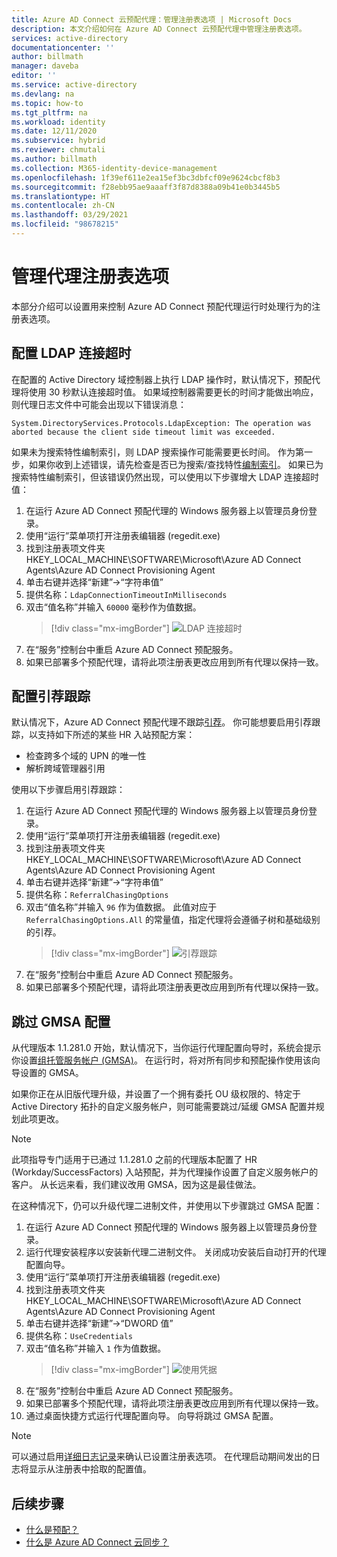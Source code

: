 ```yaml
---
title: Azure AD Connect 云预配代理：管理注册表选项 | Microsoft Docs
description: 本文介绍如何在 Azure AD Connect 云预配代理中管理注册表选项。
services: active-directory
documentationcenter: ''
author: billmath
manager: daveba
editor: ''
ms.service: active-directory
ms.devlang: na
ms.topic: how-to
ms.tgt_pltfrm: na
ms.workload: identity
ms.date: 12/11/2020
ms.subservice: hybrid
ms.reviewer: chmutali
ms.author: billmath
ms.collection: M365-identity-device-management
ms.openlocfilehash: 1f39ef611e2ea15ef3bc3dbfcf09e9624cbcf8b3
ms.sourcegitcommit: f28ebb95ae9aaaff3f87d8388a09b41e0b3445b5
ms.translationtype: HT
ms.contentlocale: zh-CN
ms.lasthandoff: 03/29/2021
ms.locfileid: "98678215"
---
```

# <a name="manage-agent-registry-options"></a>管理代理注册表选项

本部分介绍可以设置用来控制 Azure AD Connect 预配代理运行时处理行为的注册表选项。 

## <a name="configure-ldap-connection-timeout"></a>配置 LDAP 连接超时
在配置的 Active Directory 域控制器上执行 LDAP 操作时，默认情况下，预配代理将使用 30 秒默认连接超时值。 如果域控制器需要更长的时间才能做出响应，则代理日志文件中可能会出现以下错误消息： 

`
System.DirectoryServices.Protocols.LdapException: The operation was aborted because the client side timeout limit was exceeded.
`

如果未为搜索特性编制索引，则 LDAP 搜索操作可能需要更长时间。 作为第一步，如果你收到上述错误，请先检查是否已为搜索/查找特性[编制索引](/windows/win32/ad/indexed-attributes)。 如果已为搜索特性编制索引，但该错误仍然出现，可以使用以下步骤增大 LDAP 连接超时值： 

1. 在运行 Azure AD Connect 预配代理的 Windows 服务器上以管理员身份登录。
1. 使用“运行”菜单项打开注册表编辑器 (regedit.exe) 
1. 找到注册表项文件夹 HKEY_LOCAL_MACHINE\SOFTWARE\Microsoft\Azure AD Connect Agents\Azure AD Connect Provisioning Agent
1. 单击右键并选择“新建”->“字符串值”
1. 提供名称：`LdapConnectionTimeoutInMilliseconds`
1. 双击“值名称”并输入 `60000` 毫秒作为值数据。
    > [!div class="mx-imgBorder"]
    > ![LDAP 连接超时](media/how-to-manage-registry-options/ldap-connection-timeout.png)
1. 在“服务”控制台中重启 Azure AD Connect 预配服务。
1. 如果已部署多个预配代理，请将此项注册表更改应用到所有代理以保持一致。 

## <a name="configure-referral-chasing"></a>配置引荐跟踪
默认情况下，Azure AD Connect 预配代理不跟踪[引荐](/windows/win32/ad/referrals)。 你可能想要启用引荐跟踪，以支持如下所述的某些 HR 入站预配方案： 
* 检查跨多个域的 UPN 的唯一性
* 解析跨域管理器引用

使用以下步骤启用引荐跟踪：

1. 在运行 Azure AD Connect 预配代理的 Windows 服务器上以管理员身份登录。
1. 使用“运行”菜单项打开注册表编辑器 (regedit.exe) 
1. 找到注册表项文件夹 HKEY_LOCAL_MACHINE\SOFTWARE\Microsoft\Azure AD Connect Agents\Azure AD Connect Provisioning Agent
1. 单击右键并选择“新建”->“字符串值”
1. 提供名称：`ReferralChasingOptions`
1. 双击“值名称”并输入 `96` 作为值数据。 此值对应于 `ReferralChasingOptions.All` 的常量值，指定代理将会遵循子树和基础级别的引荐。 
    > [!div class="mx-imgBorder"]
    > ![引荐跟踪](media/how-to-manage-registry-options/referral-chasing.png)
1. 在“服务”控制台中重启 Azure AD Connect 预配服务。
1. 如果已部署多个预配代理，请将此项注册表更改应用到所有代理以保持一致。

## <a name="skip-gmsa-configuration"></a>跳过 GMSA 配置
从代理版本 1.1.281.0 开始，默认情况下，当你运行代理配置向导时，系统会提示你设置[组托管服务帐户 (GMSA)](/windows-server/security/group-managed-service-accounts/group-managed-service-accounts-overview)。 在运行时，将对所有同步和预配操作使用该向导设置的 GMSA。 

如果你正在从旧版代理升级，并设置了一个拥有委托 OU 级权限的、特定于 Active Directory 拓扑的自定义服务帐户，则可能需要跳过/延缓 GMSA 配置并规划此项更改。 

> [!NOTE]
> 此项指导专门适用于已通过 1.1.281.0 之前的代理版本配置了 HR (Workday/SuccessFactors) 入站预配，并为代理操作设置了自定义服务帐户的客户。 从长远来看，我们建议改用 GMSA，因为这是最佳做法。  

在这种情况下，仍可以升级代理二进制文件，并使用以下步骤跳过 GMSA 配置： 

1. 在运行 Azure AD Connect 预配代理的 Windows 服务器上以管理员身份登录。
1. 运行代理安装程序以安装新代理二进制文件。 关闭成功安装后自动打开的代理配置向导。 
1. 使用“运行”菜单项打开注册表编辑器 (regedit.exe) 
1. 找到注册表项文件夹 HKEY_LOCAL_MACHINE\SOFTWARE\Microsoft\Azure AD Connect Agents\Azure AD Connect Provisioning Agent
1. 单击右键并选择“新建”->“DWORD 值”
1. 提供名称：`UseCredentials`
1. 双击“值名称”并输入 `1` 作为值数据。  
    > [!div class="mx-imgBorder"]
    > ![使用凭据](media/how-to-manage-registry-options/use-credentials.png)
1. 在“服务”控制台中重启 Azure AD Connect 预配服务。
1. 如果已部署多个预配代理，请将此项注册表更改应用到所有代理以保持一致。
1. 通过桌面快捷方式运行代理配置向导。 向导将跳过 GMSA 配置。 


> [!NOTE]
> 可以通过启用[详细日志记录](how-to-troubleshoot.md#log-files)来确认已设置注册表选项。 在代理启动期间发出的日志将显示从注册表中拾取的配置值。 

## <a name="next-steps"></a>后续步骤 

- [什么是预配？](what-is-provisioning.md)
- [什么是 Azure AD Connect 云同步？](what-is-cloud-sync.md)


